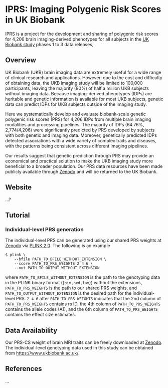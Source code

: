 # IPRS: Imaging Polygenic Risk Scores in UK Biobank

IPRS is a project for the development and sharing of polygenic risk scores for 4,206 brain imaging-derived phenotypes for all subjects in the [UK Biobank study](https://www.ukbiobank.ac.uk/) phases 1 to 3 data releases, 

## Overview
UK Biobank (UKB) brain imaging data are extremely useful for a wide range of clinical research and applications. However, due to the cost and difficulty of obtaining data, the UKB imaging study will be limited to 100,000 participants, leaving the majority (80%) of half a million UKB subjects without imaging data. Because imaging-derived phenotypes (IDPs) are heritable and genetic information is available for most UKB subjects, genetic data can predict IDPs for UKB subjects outside of the imaging study. 

Here we systematically develop and evaluate biobank-scale genetic polygenic risk scores (PRS) for 4,206 IDPs from multiple brain imaging modalities and processing pipelines. The majority of IDPs (64.76%, 2,774/4,206) were significantly predicted by PRS developed by subjects with both genetic and imaging data. Moreover, genetically predicted IDPs detected associations with a wide variety of complex traits and diseases, with the patterns being consistent across different imaging pipelines. 

Our results suggest that genetic prediction through PRS may provide an economical and practical solution to make the UKB imaging study more beneficial to a broader population. Our PRS data resources have been made publicly available through [Zenodo](https://zenodo.org/) and will be returned to the UK Biobank. 


## Website
...?


## Tutorial
### Individual-level PRS generation
The individual-level PRS can be generated using our shared PRS weights at [Zenodo](https://zenodo.org/) via [PLINK 2.0](https://www.cog-genomics.org/plink/2.0/). The following is an example
```{bash}
$ plink \
    --bfile PATH_TO_BFILE_WITHOUT_EXTENSION \
    --score PATH_TO_PRS_WEIGHTS 2 4 6 \
    --out PATH_TO_OUTPUT_WITHOUT_EXTENSION
```
where `PATH_TO_BFILE_WITHOUT_EXTENSION` is the path to the genotyping data in the PLINK binary format ({`bim,bed,fam`}) without the extensions, `PATH_TO_PRS_WEIGHTS` is the path to our shared PRS weights, and `PATH_TO_OUTPUT_WITHOUT_EXTENSION` is the desired path for the individual-level PRS. `2 4 6` after `PATH_TO_PRS_WEIGHTS` indicates that the 2nd column of `PATH_TO_PRS_WEIGHTS` contains rs ID, the 4th column of `PATH_TO_PRS_WEIGHTS` contains the allele codes (A1), and the 6th column of `PATH_TO_PRS_WEIGHTS` contains the effect size estimates. 




## Data Availability
Our PRS-CS weight of brain MRI traits can be freely downloaded at [Zenodo](https://zenodo.org/). The individual-level genotyping data used in this study can be obtained from https://www.ukbiobank.ac.uk/.




## References
...


